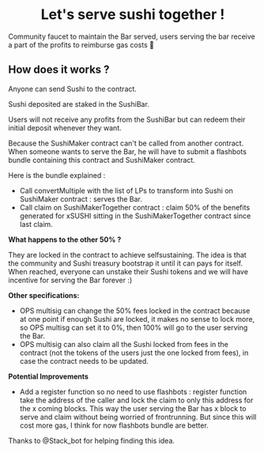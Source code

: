 # <h1 align="center"> Let's serve sushi together ! </h1>

Community faucet to maintain the Bar served, users serving the bar receive a part of the profits to reimburse gas costs :sushi:

## How does it works ?

Anyone can send Sushi to the contract.

Sushi deposited are staked in the SushiBar.

Users will not receive any profits from the SushiBar but can redeem their initial deposit whenever they want.

Because the SushiMaker contract can't be called from another contract.
When someone wants to serve the Bar, he will have to submit a flashbots bundle containing this contract and SushiMaker contract.

Here is the bundle explained :

* Call convertMultiple with the list of LPs to transform into Sushi on SushiMaker contract : serves the Bar.
* Call claim on SushiMakerTogether contract : claim 50% of the benefits generated for xSUSHI sitting in the SushiMakerTogether contract since last claim.

**What happens to the other 50% ?**

They are locked in the contract to achieve selfsustaining.
The idea is that the community and Sushi treasury bootstrap it until it can pays for itself.
When reached, everyone can unstake their Sushi tokens and we will have incentive for serving the Bar forever :)

**Other specifications:**

* OPS multisig can change the 50% fees locked in the contract because at one point if enough Sushi are locked, it makes no sense to lock more, so OPS multisg can set it to 0%, then 100% will go to the user serving the Bar.
* OPS multisig can also claim all the Sushi locked from fees in the contract (not the tokens of the users just the one locked from fees), in case the contract needs to be updated.

**Potential Improvements**
* Add a register function so no need to use flashbots : register function take the address of the caller and lock the claim to only this address for the x coming blocks. This way the user serving the Bar has x block to serve and claim without being worried of frontrunning. But since this will cost more gas, I think for now flashbots bundle are better.

Thanks to @Stack_bot for helping finding this idea.